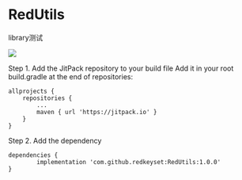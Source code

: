 # RedUtils
library测试


[![](https://jitpack.io/v/redkeyset/RedUtils.svg)](https://jitpack.io/#redkeyset/RedUtils)

Step 1. Add the JitPack repository to your build file
Add it in your root build.gradle at the end of repositories:

	allprojects {
		repositories {
			...
			maven { url 'https://jitpack.io' }
		}
	}
  
  Step 2. Add the dependency
  
  	dependencies {
	        implementation 'com.github.redkeyset:RedUtils:1.0.0'
	}
